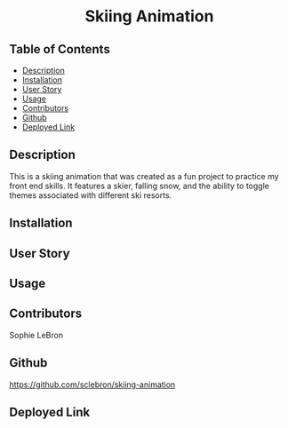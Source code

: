 <h1 align='center'>Skiing Animation</h1>

## Table of Contents

- [Description](#description)
- [Installation](#installation)
- [User Story](#user_story)
- [Usage](#usage)
- [Contributors](#contributors)
- [Github](#github)
- [Deployed Link](#deployed_link)

## Description

This is a skiing animation that was created as a fun project to practice my front end skills. It features a skier, falling snow, and the ability to toggle themes associated with different ski resorts. 

## Installation

## User Story

## Usage

## Contributors 

Sophie LeBron

## Github

https://github.com/sclebron/skiing-animation

## Deployed Link
